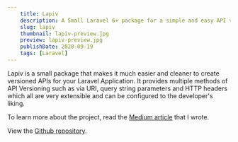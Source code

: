 ```yaml
---
    title: Lapiv
    description: A Small Laravel 6+ package for a simple and easy API versioning
    slug: lapiv
    thumbnail: lapiv-preview.jpg
    preview: lapiv-preview.jpg
    publishDate: 2020-09-19
    tags: [Laravel]
---
```


Lapiv is a small package that makes it much easier and cleaner to create versioned APIs for your Laravel Application. It provides multiple methods of API Versioning such as via URI, query string parameters and HTTP headers which all are very extensible and can be configured to the developer's liking.

To learn more about the project, read the [Medium article](https://medium.com/@julio.motol89/laravel-api-versioning-the-why-and-how-6c2b883e8234) that I wrote.

View the [Github repository](https://github.com/juliomotol/lapiv).
